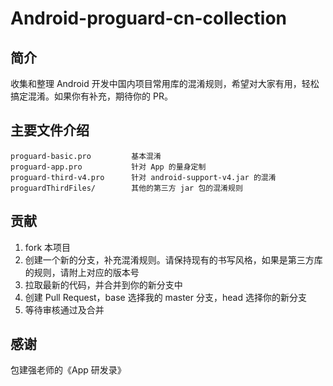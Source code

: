 # Android-proguard-cn-collection
## 简介
收集和整理 Android 开发中国内项目常用库的混淆规则，希望对大家有用，轻松搞定混淆。如果你有补充，期待你的 PR。

## 主要文件介绍
```text
proguard-basic.pro         基本混淆
proguard-app.pro           针对 App 的量身定制
proguard-third-v4.pro      针对 android-support-v4.jar 的混淆
proguardThirdFiles/        其他的第三方 jar 包的混淆规则
```
## 贡献
1. fork 本项目
2. 创建一个新的分支，补充混淆规则。请保持现有的书写风格，如果是第三方库的规则，请附上对应的版本号
3. 拉取最新的代码，并合并到你的新分支中
4. 创建 Pull Request，base 选择我的 master 分支，head 选择你的新分支
5. 等待审核通过及合并

## 感谢
包建强老师的《App 研发录》
